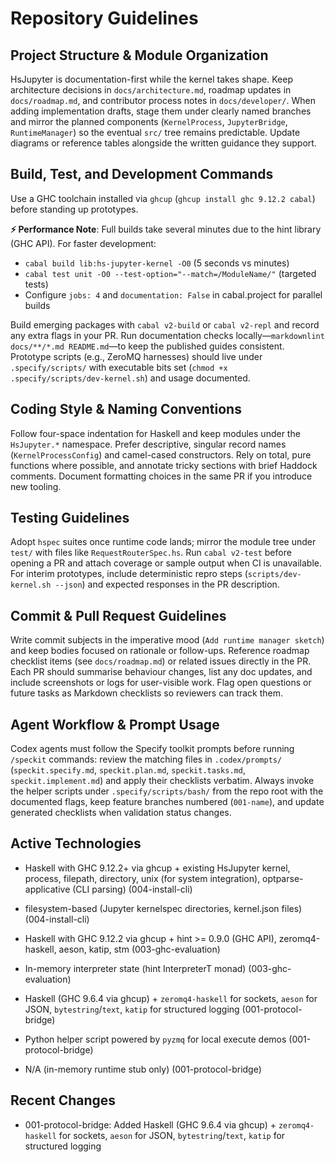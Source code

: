 # Repository Guidelines

## Project Structure & Module Organization

HsJupyter is documentation-first while the kernel takes shape. Keep architecture decisions in `docs/architecture.md`, roadmap updates in `docs/roadmap.md`, and contributor process notes in `docs/developer/`. When adding implementation drafts, stage them under clearly named branches and mirror the planned components (`KernelProcess`, `JupyterBridge`, `RuntimeManager`) so the eventual `src/` tree remains predictable. Update diagrams or reference tables alongside the written guidance they support.

## Build, Test, and Development Commands

Use a GHC toolchain installed via `ghcup` (`ghcup install ghc 9.12.2 cabal`) before standing up prototypes.

**⚡ Performance Note**: Full builds take several minutes due to the hint library (GHC API). For faster development:

- `cabal build lib:hs-jupyter-kernel -O0` (5 seconds vs minutes)
- `cabal test unit -O0 --test-option="--match=/ModuleName/"` (targeted tests)
- Configure `jobs: 4` and `documentation: False` in cabal.project for parallel builds

Build emerging packages with `cabal v2-build` or `cabal v2-repl` and record any extra flags in your PR. Run documentation checks locally—`markdownlint docs/**/*.md README.md`—to keep the published guides consistent. Prototype scripts (e.g., ZeroMQ harnesses) should live under `.specify/scripts/` with executable bits set (`chmod +x .specify/scripts/dev-kernel.sh`) and usage documented.

## Coding Style & Naming Conventions

Follow four-space indentation for Haskell and keep modules under the `HsJupyter.*` namespace. Prefer descriptive, singular record names (`KernelProcessConfig`) and camel-cased constructors. Rely on total, pure functions where possible, and annotate tricky sections with brief Haddock comments. Document formatting choices in the same PR if you introduce new tooling.

## Testing Guidelines

Adopt `hspec` suites once runtime code lands; mirror the module tree under `test/` with files like `RequestRouterSpec.hs`. Run `cabal v2-test` before opening a PR and attach coverage or sample output when CI is unavailable. For interim prototypes, include deterministic repro steps (`scripts/dev-kernel.sh --json`) and expected responses in the PR description.

## Commit & Pull Request Guidelines

Write commit subjects in the imperative mood (`Add runtime manager sketch`) and keep bodies focused on rationale or follow-ups. Reference roadmap checklist items (see `docs/roadmap.md`) or related issues directly in the PR. Each PR should summarise behaviour changes, list any doc updates, and include screenshots or logs for user-visible work. Flag open questions or future tasks as Markdown checklists so reviewers can track them.

## Agent Workflow & Prompt Usage

Codex agents must follow the Specify toolkit prompts before running `/speckit` commands: review the matching files in `.codex/prompts/` (`speckit.specify.md`, `speckit.plan.md`, `speckit.tasks.md`, `speckit.implement.md`) and apply their checklists verbatim. Always invoke the helper scripts under `.specify/scripts/bash/` from the repo root with the documented flags, keep feature branches numbered (`001-name`), and update generated checklists when validation status changes.

## Active Technologies
- Haskell with GHC 9.12.2+ via ghcup + existing HsJupyter kernel, process, filepath, directory, unix (for system integration), optparse-applicative (CLI parsing) (004-install-cli)
- filesystem-based (Jupyter kernelspec directories, kernel.json files) (004-install-cli)

- Haskell with GHC 9.12.2 via ghcup + hint >= 0.9.0 (GHC API), zeromq4-haskell, aeson, katip, stm (003-ghc-evaluation)
- In-memory interpreter state (hint InterpreterT monad) (003-ghc-evaluation)

- Haskell (GHC 9.6.4 via ghcup) + `zeromq4-haskell` for sockets, `aeson` for JSON, `bytestring`/`text`, `katip` for structured logging (001-protocol-bridge)
- Python helper script powered by `pyzmq` for local execute demos (001-protocol-bridge)
- N/A (in-memory runtime stub only) (001-protocol-bridge)

## Recent Changes

- 001-protocol-bridge: Added Haskell (GHC 9.6.4 via ghcup) + `zeromq4-haskell` for sockets, `aeson` for JSON, `bytestring`/`text`, `katip` for structured logging
